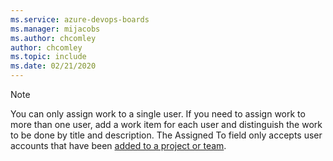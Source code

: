 ```yaml
---
ms.service: azure-devops-boards
ms.manager: mijacobs
ms.author: chcomley
author: chcomley
ms.topic: include
ms.date: 02/21/2020
---
```



> [!NOTE]   
> You can only assign work to a single user. If you need to assign work to more than one user, add a work item for each user and distinguish the work to be done by title and description. The Assigned To field only accepts user accounts that have been [added to a project or team](../../organizations/security/add-users-team-project.md).